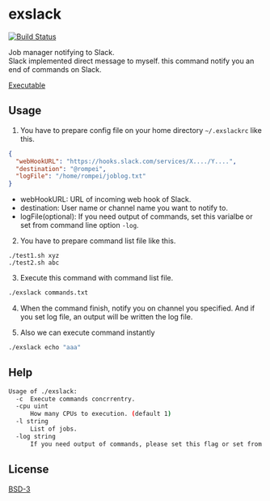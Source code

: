 # exslack

[![Build Status](https://drone.io/github.com/Rompei/exslack/status.png)](https://drone.io/github.com/Rompei/exslack/latest)

Job manager notifying to Slack.   
Slack implemented direct message to myself. this command notify you an end of commands on Slack.

[Executable](https://drone.io/github.com/Rompei/exslack/files)

## Usage

1. You have to prepare config file on your home directory `~/.exslackrc` like this.

```json
{
  "webHookURL": "https://hooks.slack.com/services/X..../Y....",
  "destination": "@rompei",
  "logFile": "/home/rompei/joblog.txt"
}
```

- webHookURL: URL of incoming web hook of Slack.
- destination: User name or channel name you want to notify to.
- logFile(optional): If you need output of commands, set this varialbe or set from command line option `-log`.

2. You have to prepare command list file like this.

```
./test1.sh xyz
./test2.sh abc
```

3. Execute this command with command list file.

```bash
./exslack commands.txt
```

4. When the command finish, notify you on channel you specified. And if you set log file, an output will be written the log file.


5. Also we can execute command instantly

```bash
./exslack echo "aaa"
```

## Help

```bash
Usage of ./exslack:
  -c  Execute commands concrrentry.
  -cpu uint
      How many CPUs to execution. (default 1)
  -l string
      List of jobs.
  -log string
      If you need output of commands, please set this flag or set from config file.
```

## License

[BSD-3](https://opensource.org/licenses/BSD-3-Clause)
